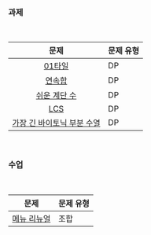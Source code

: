### 과제
<br />

|문제|문제 유형|
|:--:|:-------|
|[01타일](https://www.acmicpc.net/problem/1904)|DP|
|[연속합](https://www.acmicpc.net/problem/1912)|DP|
|[쉬운 계단 수](https://www.acmicpc.net/problem/10844)|DP|
|[LCS](https://www.acmicpc.net/problem/9251)|DP|
|[가장 긴 바이토닉 부분 수열](https://www.acmicpc.net/problem/11054)|DP|

<br />

### 수업
<br />

|문제|문제 유형|
|:--:|:-------|
|[메뉴 리뉴얼](https://programmers.co.kr/learn/courses/30/lessons/72411)|조합|

